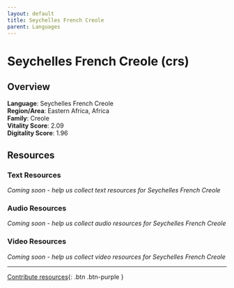```yaml
---
layout: default
title: Seychelles French Creole
parent: Languages
---
```


# Seychelles French Creole (crs)

## Overview

**Language**: Seychelles French Creole  
**Region/Area**: Eastern Africa, Africa  
**Family**: Creole  
**Vitality Score**: 2.09  
**Digitality Score**: 1.96  

## Resources

### Text Resources
*Coming soon - help us collect text resources for Seychelles French Creole*

### Audio Resources
*Coming soon - help us collect audio resources for Seychelles French Creole*

### Video Resources
*Coming soon - help us collect video resources for Seychelles French Creole*

---

[Contribute resources](https://fairtrain.github.io/){: .btn .btn-purple }
